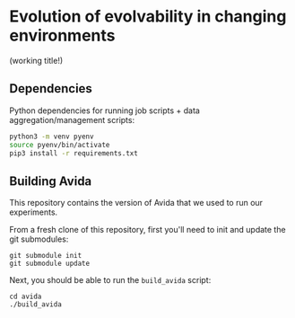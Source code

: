 # Evolution of evolvability in changing environments

(working title!)


## Dependencies

Python dependencies for running job scripts + data aggregation/management scripts:

```bash
python3 -m venv pyenv
source pyenv/bin/activate
pip3 install -r requirements.txt
```

## Building Avida

This repository contains the version of Avida that we used to run our experiments.

From a fresh clone of this repository, first you'll need to init and update the git submodules:

```
git submodule init
git submodule update
```

Next, you should be able to run the `build_avida` script:

```
cd avida
./build_avida
```